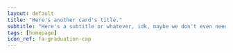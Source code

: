 ```yaml
---
layout: default
title: "Here's another card's title."
subtitle: "Here's a subtitle or whatever, idk, maybe we don't even need this lol."
tags: [homepage]
icon_ref: fa-graduation-cap
---
```




<canvas id="bar-chart" class = "post-viz" width="700" height="350"></canvas>
<script>
// Bar chart
new Chart(document.getElementById("bar-chart"), {
    type: 'bar',
    data: {
      labels: [{% for cat in site.category %} "{{category}}"{% if forloop.last %}{% else %},{% endif %} {% endfor %}],
      datasets: [
        {
          data: [{% for cat in site.categories %}
                {% assign cat_sum = 0 %}
                {% for post in site.categories.cat %}
                  {% assign cat_sum = cat_sum | plus: 1  %}
                {% endfor %}
                {{cat_sum}}
                {% if forloop.last %}{% else %},{% endif %}
          {% endfor %}]
        }
      ]
    },
    options: {
      legend: { display: false },
      title: {
        display: false
      }
    }
});
</script>
